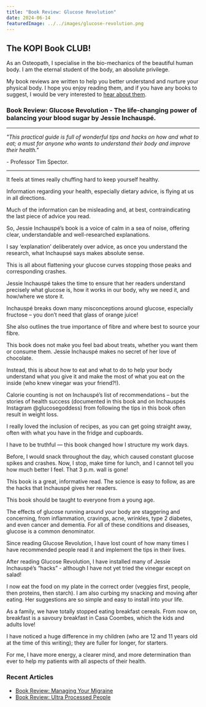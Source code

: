 ```yaml
---
title: "Book Review: Glucose Revolution"
date: 2024-06-14
featuredImage: ../../images/glucose-revolution.png
---
```


## The KOPI Book CLUB!

As an Osteopath, I specialise in the bio-mechanics of the beautiful human body. I am the eternal student of the body, an absolute privilege.

My book reviews are written to help you better understand and nurture your physical body. I hope you enjoy reading them, and if you have any books to suggest, I would be very interested to [hear about them](mailto:info@kibworthosteopaths.co.uk).

### Book Review: Glucose Revolution - The life-changing power of balancing your blood sugar by Jessie Inchauspé.

---

*"This practical guide is full of wonderful tips and hacks on how and what to eat; a must for anyone who wants to understand their body and improve their health."*

\- Professor Tim Spector.

---

It feels at times really chuffing hard to keep yourself healthy.

Information regarding your health, especially dietary advice, is flying at us in all directions.

Much of the information can be misleading and, at best, contraindicating the last piece of advice you read.

So, Jessie Inchauspé’s book is a voice of calm in a sea of noise, offering clear, understandable and well-researched explanations.

I say ‘explanation’ deliberately over advice, as once you understand the research, what Inchaupsé says makes absolute sense.

This is all about flattening your glucose curves stopping those peaks and corresponding crashes.

Jessie Inchauspé takes the time to ensure that her readers understand precisely what glucose is, how it works in our body, why we need it, and how/where we store it.

Inchauspé breaks down many misconceptions around glucose, especially fructose – you don’t need that glass of orange juice!

She also outlines the true importance of fibre and where best to source your fibre.

This book does not make you feel bad about treats, whether you want them or consume them. Jessie Inchauspé makes no secret of her love of chocolate.

Instead, this is about how to eat and what to do to help your body understand what you give it and make the most of what you eat on the inside (who knew vinegar was your friend?!).

Calorie counting is not on Inchauspé’s list of recommendations – but the stories of health success (documented in this book and on Inchauspés Instagram @glucosegoddess) from following the tips in this book often result in weight loss.

I really loved the inclusion of recipes, as you can get going straight away, often with what you have in the fridge and cupboards.

I have to be truthful — this book changed how I structure my work days.

Before, I would snack throughout the day, which caused constant glucose spikes and crashes. Now, I stop, make time for lunch, and I cannot tell you how much better I feel. That 3 p.m. wall is gone!

This book is a great, informative read. The science is easy to follow, as are the hacks that Inchauspé gives her readers.

This book should be taught to everyone from a young age.

The effects of glucose running around your body are staggering and concerning, from inflammation, cravings, acne, wrinkles, type 2 diabetes, and even cancer and dementia. For all of these conditions and diseases, glucose is a common denominator.

Since reading Glucose Revolution, I have lost count of how many times I have recommended people read it and implement the tips in their lives.

After reading Glucose Revolution, I have installed many of Jessie Inchauspé’s “hacks” - although I  have not yet tried the vinegar except on salad!

I now eat the food on my plate in the correct order (veggies first, people, then proteins, then starch). I am also curbing my snacking and moving after eating. Her suggestions are so simple and easy to install into your life.

As a family, we have totally stopped eating breakfast cereals. From now on, breakfast is a savoury breakfast in Casa Coombes, which the kids and adults love!

I have noticed a huge difference in my children (who are 12 and 11 years old at the time of this writing); they are fuller for longer, for starters.

For me, I have more energy, a clearer mind, and more determination than ever to help my patients with all aspects of their health.


### Recent Articles
- [Book Review: Managing Your Migraine](/blog/book-review-managing-your-migraine/)
- [Book Review: Ultra Processed People](/blog/book-review-ultra-processed-people/)